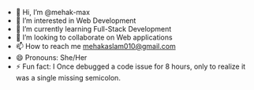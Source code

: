 - 👋 Hi, I’m @mehak-max
- 👀 I’m interested in Web Development
- 🌱 I’m currently learning Full-Stack Development
- 💞️ I’m looking to collaborate on Web applications
- 📫 How to reach me mehakaslam010@gmail.com
- 😄 Pronouns: She/Her
- ⚡ Fun fact: I Once debugged a code issue for 8 hours, only to realize it was a single missing semicolon.

<!---
mehak-max/mehak-max is a ✨ special ✨ repository because its `README.md` (this file) appears on your GitHub profile.
You can click the Preview link to take a look at your changes.
--->
